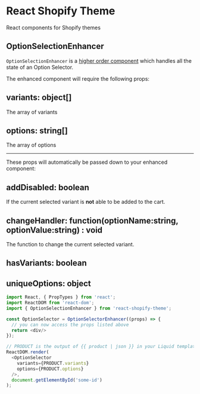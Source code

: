 React Shopify Theme
======================================
React components for Shopify themes

## OptionSelectionEnhancer
`OptionSelectionEnhancer` is a [higher order component](https://gist.github.com/sebmarkbage/ef0bf1f338a7182b6775)
which handles all the state of an Option Selector.

The enhanced component will require the following props:

## variants: object[]
The array of variants
## options: string[]
The array of options

-----------------------------------

These props will automatically be passed down to your enhanced component:

## addDisabled: boolean
If the current selected variant is **not** able to be added to the cart.

## changeHandler: function(optionName:string, optionValue:string) : void
The function to change the current selected variant.

## hasVariants: boolean
## uniqueOptions: object

```javascript
import React, { PropTypes } from 'react';
import ReactDOM from 'react-dom';
import { OptionSelectionEnhancer } from 'react-shopify-theme';

const OptionSelector = OptionSelectorEnhancer((props) => {
  // you can now access the props listed above
  return <div/>
});

// PRODUCT is the output of {{ product | json }} in your Liquid template
ReactDOM.render(
  <OptionSelector
    variants={PRODUCT.variants}
    options={PRODUCT.options}
  />,
  document.getElementById('some-id')
);
```
